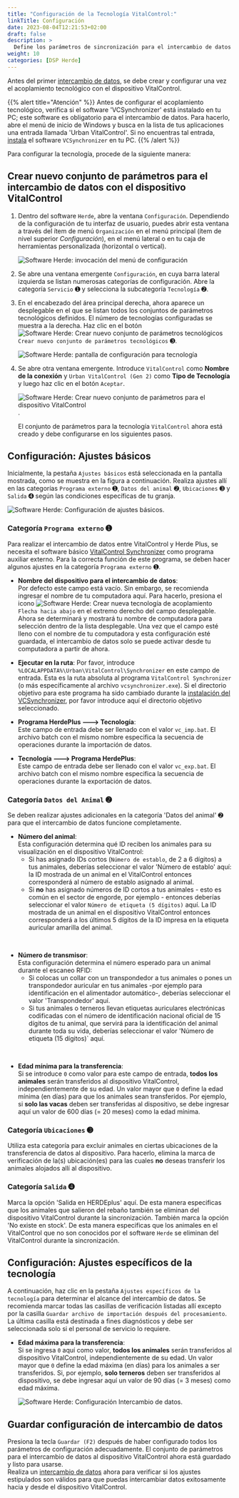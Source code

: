 ```yaml
---
title: "Configuración de la Tecnología VitalControl:"
linkTitle: Configuración
date: 2023-08-04T12:21:53+02:00
draft: false
description: >
  Define los parámetros de sincronización para el intercambio de datos entre el software *Herde* y el dispositivo VitalControl.
weight: 10
categories: [DSP Herde]
---
```

Antes del primer [intercambio de datos](../data-exchange/), se debe crear y configurar una vez el acoplamiento tecnológico con el dispositivo VitalControl.

{{% alert title="Atención" %}}
Antes de configurar el acoplamiento tecnológico, verifica si el software 'VCSynchronizer' está instalado en tu PC; este software es obligatorio para el intercambio de datos. Para hacerlo, abre el menú de inicio de Windows y busca en la lista de tus aplicaciones una entrada llamada 'Urban VitalControl'. Si no encuentras tal entrada, [instala](../../vcsynchronizer/installation/) el software `VCSynchronizer` en tu PC.
{{% /alert %}}

Para configurar la tecnología, procede de la siguiente manera:

## Crear nuevo conjunto de parámetros para el intercambio de datos con el dispositivo VitalControl

1. Dentro del software `Herde`, abre la ventana `Configuración`. Dependiendo de la configuración de tu interfaz de usuario, puedes abrir esta ventana a través del ítem de menú `Organización` en el menú principal (ítem de nivel superior _Configuración_), en el menú lateral o en tu caja de herramientas personalizada (horizontal o vertical).

   ![Software Herde: invocación del menú de configuración](../screenshots/settings.png "Herde: invocar Configuración")

1. Se abre una ventana emergente `Configuración`, en cuya barra lateral izquierda se listan numerosas categorías de configuración. Abre la categoría `Servicio` ➊ y selecciona la subcategoría `Tecnología` ➋.

1. En el encabezado del área principal derecha, ahora aparece un desplegable en el que se listan todos los conjuntos de parámetros tecnológicos definidos. El número de tecnologías configuradas se muestra a la derecha. Haz clic en el botón ![Software Herde: Crear nuevo conjunto de parámetros tecnológicos](/icons/new.png "Herde: Crear Acoplamiento Tecnológico") `Crear nuevo conjunto de parámetros tecnológicos` ➌.

   ![Software Herde: pantalla de configuración para tecnología](../screenshots/settings-technology.png "Herde: Configuración para Tecnología")

1. Se abre otra ventana emergente. Introduce `VitalControl` como **Nombre de la conexión** y `Urban VitalControl (Gen 2)` como **Tipo de Tecnología** y luego haz clic en el botón `Aceptar`.

   ![Software Herde: Crear nuevo conjunto de parámetros para el dispositivo VitalControl](../screenshots/new-technology.png "Crear nueva tecnología: VitalControl").

   El conjunto de parámetros para la tecnología `VitalControl` ahora está creado y debe configurarse en los siguientes pasos.

## Configuración: Ajustes básicos

Inicialmente, la pestaña `Ajustes básicos` está seleccionada en la pantalla mostrada, como se muestra en la figura a continuación. Realiza ajustes allí en las categorías `Programa externo` ➊, `Datos del animal` ➋, `Ubicaciones` ➌ y `Salida` ➍ según las condiciones específicas de tu granja.

   ![Software Herde: Configuración de ajustes básicos](../screenshots/basic-settings.png "Tecnología VitalControl: Ajustes básicos").
   
### Categoría `Programa externo` ➊

Para realizar el intercambio de datos entre VitalControl y Herde Plus, se necesita el software básico [VitalControl Synchronizer](../../vcsynchronizer) como programa auxiliar externo. Para la correcta función de este programa, se deben hacer algunos ajustes en la categoría `Programa externo` ➊.

- **Nombre del dispositivo para el intercambio de datos**:  
  Por defecto este campo está vacío. Sin embargo, se recomienda ingresar el nombre de tu computadora aquí. Para hacerlo, presiona el icono ![Software Herde: Crear nueva tecnología de acoplamiento](/icons/arrow-down.png "Herde: Crear acoplamiento tecnológico") `Flecha hacia abajo` en el extremo derecho del campo desplegable. Ahora se determinará y mostrará tu nombre de computadora para selección dentro de la lista desplegable. Una vez que el campo esté lleno con el nombre de tu computadora y esta configuración esté guardada, el intercambio de datos solo se puede activar desde tu computadora a partir de ahora.

- **Ejecutar en la ruta**:
  Por favor, introduce `%LOCALAPPDATA%\Urban\VitalControl\Synchronizer` en este campo de entrada. Esta es la ruta absoluta al programa `VitalControl Synchronizer` (o más específicamente al archivo `vcsynchronizer.exe`). Si el directorio objetivo para este programa ha sido cambiado durante la [instalación del VCSynchronizer](../../vcsynchronizer/installation), por favor introduce aquí el directorio objetivo seleccionado.

- **Programa HerdePlus 🡒 Tecnología**:  
  Este campo de entrada debe ser llenado con el valor `vc_imp.bat`. El archivo batch con el mismo nombre especifica la secuencia de operaciones durante la importación de datos.

- **Tecnología 🡒 Programa HerdePlus**:  
  Este campo de entrada debe ser llenado con el valor `vc_exp.bat`. El archivo batch con el mismo nombre especifica la secuencia de operaciones durante la exportación de datos.

### Categoría `Datos del Animal` ➋

Se deben realizar ajustes adicionales en la categoría 'Datos del animal' ➋ para que el intercambio de datos funcione completamente.

- **Número del animal**:  
  Esta configuración determina qué ID reciben los animales para su visualización en el dispositivo VitalControl:
  - Si has asignado IDs cortos (`Número de establo`, de 2 a 6 dígitos) a tus animales, deberías seleccionar el valor 'Número de establo' aquí: la ID mostrada de un animal en el VitalControl entonces corresponderá al número de establo asignado al animal.
  - Si **no** has asignado números de ID cortos a tus animales - esto es común en el sector de engorde, por ejemplo - entonces deberías seleccionar el valor `Número de etiqueta (5 dígitos)` aquí. La ID mostrada de un animal en el dispositivo VitalControl entonces corresponderá a los últimos 5 dígitos de la ID impresa en la etiqueta auricular amarilla del animal.
  
<br>

- **Número de transmisor**:  
  Esta configuración determina el número esperado para un animal durante el escaneo RFID:  
  - Si colocas un collar con un transpondedor a tus animales o pones un transpondedor auricular en tus animales -por ejemplo para identificación en el alimentador automático-, deberías seleccionar el valor 'Transpondedor' aquí.
  - Si tus animales o terneros llevan etiquetas auriculares electrónicas codificadas con el número de identificación nacional oficial de 15 dígitos de tu animal, que servirá para la identificación del animal durante toda su vida, deberías seleccionar el valor 'Número de etiqueta (15 dígitos)` aquí.

<br>

- **Edad mínima para la transferencia**:  
  Si se introduce `0` como valor para este campo de entrada, **todos los animales** serán transferidos al dispositivo VitalControl, independientemente de su edad. Un valor mayor que `0` define la edad mínima (en días) para que los animales sean transferidos. Por ejemplo, si **solo las vacas** deben ser transferidas al dispositivo, se debe ingresar aquí un valor de 600 días (= 20 meses) como la edad mínima.

### Categoría `Ubicaciones` ➌

Utiliza esta categoría para excluir animales en ciertas ubicaciones de la transferencia de datos al dispositivo. Para hacerlo, elimina la marca de verificación de la(s) ubicación(es) para las cuales **no** deseas transferir los animales alojados allí al dispositivo.

### Categoría `Salida` ➍

Marca la opción 'Salida en HERDEplus' aquí. De esta manera especificas que los animales que salieron del rebaño también se eliminan del dispositivo VitalControl durante la sincronización.
También marca la opción 'No existe en stock'. De esta manera especificas que los animales en el VitalControl que no son conocidos por el software `Herde` se eliminan del VitalControl durante la sincronización.

## Configuración: Ajustes específicos de la tecnología

A continuación, haz clic en la pestaña `Ajustes específicos de la tecnología` para determinar el alcance del intercambio de datos. Se recomienda marcar todas las casillas de verificación listadas allí excepto por la casilla `Guardar archivo de importación después del procesamiento`. La última casilla está destinada a fines diagnósticos y debe ser seleccionada solo si el personal de servicio lo requiere.

- **Edad máxima para la transferencia**:  
  Si se ingresa `0` aquí como valor, **todos los animales** serán transferidos al dispositivo VitalControl, independientemente de su edad. Un valor mayor que `0` define la edad máxima (en días) para los animales a ser transferidos. Si, por ejemplo, **solo terneros** deben ser transferidos al dispositivo, se debe ingresar aquí un valor de 90 días (= 3 meses) como edad máxima.

   ![Software Herde: Configuración Intercambio de datos](../screenshots/technology-specific-settings.png "Intercambio de datos: ajustes específicos").

## Guardar configuración de intercambio de datos

Presiona la tecla `Guardar (F2)` después de haber configurado todos los parámetros de configuración adecuadamente. El conjunto de parámetros para el intercambio de datos al dispositivo VitalControl ahora está guardado y listo para usarse.  
Realiza un [intercambio de datos](../data-exchange/) ahora para verificar si los ajustes estipulados son válidos para que puedas intercambiar datos exitosamente hacia y desde el dispositivo VitalControl.
